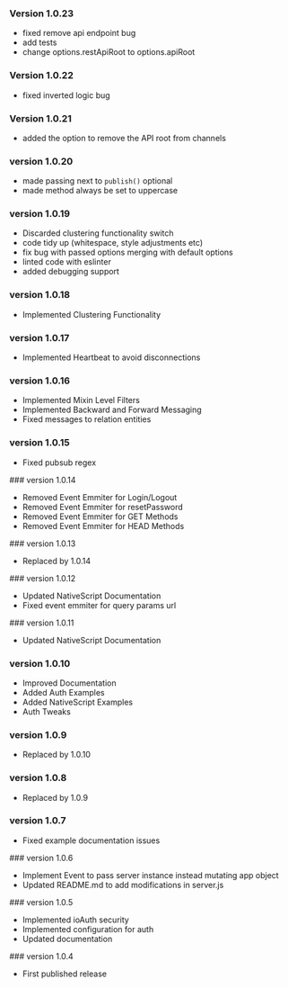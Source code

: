 ### Version 1.0.23

- fixed remove api endpoint bug
- add tests
- change options.restApiRoot to options.apiRoot

### Version 1.0.22

- fixed inverted logic bug

### Version 1.0.21

- added the option to remove the API root from channels

### version 1.0.20

- made passing next to `publish()` optional
- made method always be set to uppercase

### version 1.0.19

- Discarded clustering functionality switch
- code tidy up (whitespace, style adjustments etc)
- fix bug with passed options merging with default options
- linted code with eslinter
- added debugging support

### version 1.0.18

- Implemented Clustering Functionality

### version 1.0.17

- Implemented Heartbeat to avoid disconnections

### version 1.0.16

- Implemented Mixin Level Filters
- Implemented Backward and Forward Messaging
- Fixed messages to relation entities

### version 1.0.15

- Fixed pubsub regex

### version 1.0.14

- Removed Event Emmiter for Login/Logout
- Removed Event Emmiter for resetPassword
- Removed Event Emmiter for GET Methods
- Removed Event Emmiter for HEAD Methods

### version 1.0.13

- Replaced by 1.0.14

### version 1.0.12

- Updated NativeScript Documentation
- Fixed event emmiter for query params url

### version 1.0.11

- Updated NativeScript Documentation

### version 1.0.10

- Improved Documentation
- Added Auth Examples
- Added NativeScript Examples
- Auth Tweaks

### version 1.0.9

- Replaced by 1.0.10

### version 1.0.8

- Replaced by 1.0.9

### version 1.0.7

- Fixed example documentation issues

### version 1.0.6

- Implement Event to pass server instance instead mutating app object
- Updated README.md to add modifications in server.js

### version 1.0.5

- Implemented ioAuth security
- Implemented configuration for auth
- Updated documentation

### version 1.0.4

- First published release
